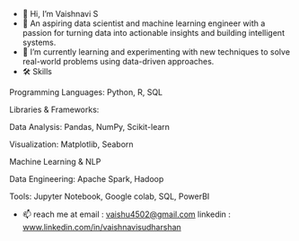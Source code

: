 - 👋 Hi, I’m Vaishnavi S
- 👀 An aspiring data scientist and machine learning engineer with a passion for turning data into actionable insights and building intelligent systems.
- 🌱 I’m currently learning and experimenting with new techniques to solve real-world problems using data-driven approaches.
- 🛠 Skills
   
Programming Languages: Python, R, SQL 

Libraries & Frameworks:

Data Analysis: Pandas, NumPy, Scikit-learn 

Visualization: Matplotlib, Seaborn 

Machine Learning & NLP 

Data Engineering: Apache Spark, Hadoop 

Tools: Jupyter Notebook, Google colab, SQL, PowerBI

- 📫 reach me at email : vaishu4502@gmail.com
  linkedin : www.linkedin.com/in/vaishnavisudharshan



<!---
VAISHNAVI-SUDHARSHAN/VAISHNAVI-SUDHARSHAN is a ✨ special ✨ repository because its `README.md` (this file) appears on your GitHub profile.
You can click the Preview link to take a look at your changes.
--->
